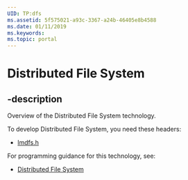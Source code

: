 ```yaml
---
UID: TP:dfs
ms.assetid: 5f575021-a93c-3367-a24b-46405e8b4588
ms.date: 01/11/2019
ms.keywords: 
ms.topic: portal
---
```


# Distributed File System

## -description

Overview of the Distributed File System technology.

To develop Distributed File System, you need these headers:

 * [lmdfs.h](../lmdfs/index.md)

For programming guidance for this technology, see:
* [Distributed File System](/windows/desktop/dfs)

